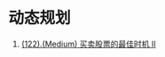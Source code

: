 # 动态规划

1. [(122).(Medium) 买卖股票的最佳时机 II][122]


[122]: ../dynamicprogramming/E122_Medium_BestTimeToBuyAndSellStockII.java